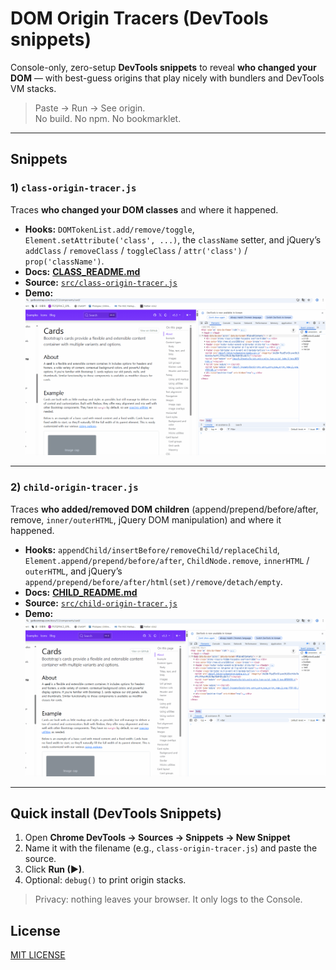 # DOM Origin Tracers (DevTools snippets)

Console-only, zero-setup **DevTools snippets** to reveal **who changed your DOM** — with best-guess origins that play nicely with bundlers and DevTools VM stacks.

> Paste → Run → See origin.  
> No build. No npm. No bookmarklet.

---

## Snippets

### 1) `class-origin-tracer.js`
Traces **who changed your DOM classes** and where it happened.

- **Hooks:** `DOMTokenList.add/remove/toggle`, `Element.setAttribute('class', ...)`, the `className` setter, and jQuery’s `addClass` / `removeClass` / `toggleClass` / `attr('class')` / `prop('className')`.
- **Docs:** **[CLASS_README.md](CLASS_README.md)**  
- **Source:** [`src/class-origin-tracer.js`](src/class-origin-tracer.js)  
- **Demo:** ![demo](docs/demo-class.gif)

---

### 2) `child-origin-tracer.js`
Traces **who added/removed DOM children** (append/prepend/before/after, remove, `inner/outerHTML`, jQuery DOM manipulation) and where it happened.

- **Hooks:** `appendChild/insertBefore/removeChild/replaceChild`, `Element.append/prepend/before/after`, `ChildNode.remove`, `innerHTML` / `outerHTML`, and jQuery’s `append/prepend/before/after/html(set)/remove/detach/empty`.
- **Docs:** **[CHILD_README.md](CHILD_README.md)**  
- **Source:** [`src/child-origin-tracer.js`](src/child-origin-tracer.js)  
- **Demo:** ![demo](docs/demo-child.gif)

---

## Quick install (DevTools Snippets)
1) Open **Chrome DevTools → Sources → Snippets → New Snippet**  
2) Name it with the filename (e.g., `class-origin-tracer.js`) and paste the source.  
3) Click **Run (▶)**.  
4) Optional: `debug()` to print origin stacks.

> Privacy: nothing leaves your browser. It only logs to the Console.

## License
[MIT LICENSE](LICENSE)